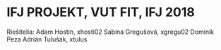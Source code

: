 # IFJ PROJEKT, VUT FIT, IFJ 2018

Riešitelia:
Adam Hostin, xhosti02
Sabína Gregušová, xgregu02
Dominik Peza
Adrián Tulušák, xtulus
